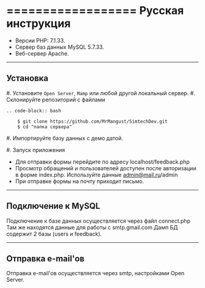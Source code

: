 
==================
Русская инструкция
==================


* Версии PHP: 7.1.33.
* Сервер баз данных MySQL 5.7.33.
* Веб-сервер Apache.

---------
Установка
---------

#. Установите ``Open Server``, ``Mamp`` или любой другой локальный сервер.
#. Склонируйте репозиторий с файлами

    .. code-block:: bash

        $ git clone https://github.com/MrMangust/SimtechDev.git 
        $ cd "папка сервера"

#. Импортируйте базу данных с демо датой.

#. Запуск приложения
* Для отправки формы перейдите по адресу localhost/feedback.php
* Просмотр обращений и пользователей доступен после авторизации в форме index.php. Используйте данные admin@mail.ru/admin
* При отправке формы на почту приходит письмо. 
-------------------
Подключение к MySQL
-------------------

Подключение к базе данных осуществляется через файл connect.php
Там же находятся данные для работы с smtp.gmail.com
Дамп БД содержит 2 базы (users и feedback).


------------------
Отправка e-mail'ов
------------------
Отправка e-mail'ов осуществляется через smtp, настройками Open Server.
